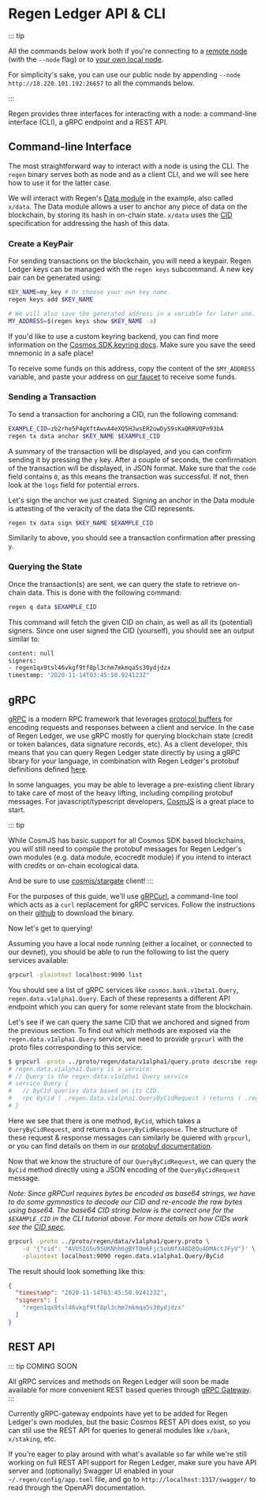 # Regen Ledger API & CLI

::: tip

All the commands below work both if you're connecting to a [remote node](./getting-started.md#connecting-to-an-existing-network) (with the `--node` flag) or to [your own local node](./getting-started.md#running-a-localnet).

For simplicity's sake, you can use our public node by appending `--node http://18.220.101.192:26657` to all the commands below.

:::

Regen provides three interfaces for interacting with a node: a command-line interface (CLI), a gRPC endpoint and a REST API.

## Command-line Interface

The most straightforward way to interact with a node is using the CLI. The `regen` binary serves both as node and as a client CLI, and we will see here how to use it for the latter case.

We will interact with Regen's [Data module](./modules/data/) in the example, also called `x/data`. The Data module allows a user to anchor any piece of data on the blockchain, by storing its hash in on-chain state. `x/data` uses the [CID](https://github.com/multiformats/cid) specification for addressing the hash of this data.

### Create a KeyPair

For sending transactions on the blockchain, you will need a keypair. Regen Ledger keys can be managed with the `regen keys` subcommand. A new key pair can be generated using:

```sh
KEY_NAME=my_key # Or choose your own key name.
regen keys add $KEY_NAME

# We will also save the generated address in a variable for later use.
MY_ADDRESS=$(regen keys show $KEY_NAME -a)
```

If you'd like to use a custom keyring backend, you can find more information on the [Cosmos SDK keyring docs](https://docs.cosmos.network/master/run-node/keyring.html). Make sure you save the seed mnemonic in a safe place!

To receive some funds on this address, copy the content of the `$MY_ADDRESS` variable, and paste your address on [our faucet](https://regen.vitwit.com/faucet) to receive some funds.

### Sending a Transaction

To send a transaction for anchoring a CID, run the following command:

```sh
EXAMPLE_CID=zb2rhe5P4gXftAwvA4eXQ5HJwsER2owDyS9sKaQRRVQPn93bA
regen tx data anchor $KEY_NAME $EXAMPLE_CID
```

A summary of the transaction will be displayed, and you can confirm sending it by pressing the `y` key. After a couple of seconds, the confirmation of the transaction will be displayed, in JSON format. Make sure that the `code` field contains `0`, as this means the transaction was successful. If not, then look at the `logs` field for potential errors.

Let's sign the anchor we just created. Signing an anchor in the Data module is attesting of the veracity of the data the CID represents.

```sh
regen tx data sign $KEY_NAME $EXAMPLE_CID
```

Similarily to above, you should see a transaction confirmation after pressing `y`.

### Querying the State

Once the transaction(s) are sent, we can query the state to retrieve on-chain data. This is done with the following command:

```sh
regen q data $EXAMPLE_CID
```

This command will fetch the given CID on chain, as well as all its (potential) signers. Since one user signed the CID (yourself), you should see an output similar to:

```sh
content: null
signers:
- regen1qx9tsl46vkgf9tf8pl3chm7mkmqa5s30ydjdzx
timestamp: "2020-11-14T03:45:50.924123Z"
```

## gRPC

[gRPC](https://grpc.io/docs/what-is-grpc/introduction/) is a modern RPC framework that leverages
[protocol buffers](https://developers.google.com/protocol-buffers) for encoding requests
and responses between a client and service. In the case of Regen Ledger, we use gRPC mostly for querying blockchain 
state (credit or token balances, data signature records, etc). As a client developer, this means that you
can query Regen Ledger state directly by using a gRPC library for your language, in combination with Regen Ledger's
protobuf definitions defined [here](https://github.com/regen-network/regen-ledger/tree/master/proto/regen).

In some languages, you may be able to leverage a pre-existing client library to take care of most of the heavy lifting,
including compiling protobuf messages. For javascript/typescript developers, [CosmJS](https://github.com/cosmos/cosmjs)
is a great place to start.

::: tip

While CosmJS has basic support for all Cosmos SDK based blockchains, you will still need to compile the protobuf messages
for Regen Ledger's own modules (e.g. data module, ecocredit module) if you intend to interact with credits or on-chain
ecological data.

And be sure to use [cosmjs/stargate](https://cosmos.github.io/cosmjs/latest/stargate/index.html)
 client!
:::

For the purposes of this guide, we'll use [gRPCurl](https://github.com/fullstorydev/grpcurl), a command-line tool
which acts as a `curl` replacement for gRPC services. Follow the instructions on their [github](https://github.com/fullstorydev/grpcurl)
to download the binary.

Now let's get to querying!

Assuming you have a local node running (either a localnet, or connected to our devnet), you should be able
to run the following to list the query services available:

```sh
grpcurl -plaintext localhost:9090 list
```

You should see a list of gRPC services like `cosmos.bank.v1beta1.Query`, `regen.data.v1alpha1.Query`. Each of these
represents a different API endpoint which you can query for some relevant state from the blockchain.

Let's see if we can query the same CID that we anchored and signed from the previous section. To find out
which methods are exposed via the `regen.data.v1alpha1.Query` service, we need to provide `grpcurl` with
the .proto files corresponding to this service:

```sh
$ grpcurl -proto ../proto/regen/data/v1alpha1/query.proto describe regen.data.v1alpha1.Query
# regen.data.v1alpha1.Query is a service:
# // Query is the regen.data.v1alpha1 Query service
# service Query {
#   // ByCid queries data based on its CID.
#   rpc ByCid ( .regen.data.v1alpha1.QueryByCidRequest ) returns ( .regen.data.v1alpha1.QueryByCidResponse );
# }
```

Here we see that there is one method, `ByCid`, which takes a `QueryByCidRequest`, and returns a `QueryByCidResponse`.
The structure of these request & response messages can similarly be quiered with `grpcurl`, or you can find
details on them in our [protobuf documentation](./modules/data/protobuf.md#regen-data-v1alpha1-query-proto).

Now that we know the structure of our `QueryByCidRequest`, we can query the `ByCid` method directly using a JSON
encoding of the `QueryByCidRequest` message.

_Note: Since gRPCurl requires bytes be encoded as base64 strings, we have to do some gymnastics to decode our CID
and re-encode the raw bytes using base64. The base64 CID string below is the correct one for the `$EXAMPLE_CID` in
the CLI tutorial above. For more details on how CIDs work see the [CID spec](https://github.com/multiformats/cid)._

```sh
grpcurl -proto ../proto/regen/data/v1alpha1/query.proto \
    -d '{"cid": "AVUSIG5v95UKNhh6gBYTQm6Fjc5obNfX48D8Qu4DMActJFyV"}' \
    -plaintext localhost:9090 regen.data.v1alpha1.Query/ByCid
```

The result should look something like this:

```json
{
  "timestamp": "2020-11-14T03:45:50.924123Z",
  "signers": [
    "regen1qx9tsl46vkgf9tf8pl3chm7mkmqa5s30ydjdzx"
  ]
}
```


## REST API

::: tip COMING SOON

All gRPC services and methods on Regen Ledger will soon be made available for more convenient
REST based queries through [gRPC Gateway](https://github.com/grpc-ecosystem/grpc-gateway).
:::

Currently gRPC-gateway endpoints have yet to be added for Regen Ledger's own modules, but the basic
Cosmos REST API does exist, so you can stil use the REST API for queries to general modules like `x/bank`,
`x/staking`, etc.

If you're eager to play around with what's available so far while we're still working on
full REST API support for Regen Ledger, make sure you have API server and (optionally)
Swagger UI enabled in your `~/.regen/config/app.toml` file, and go to
`http://localhost:1317/swagger/` to read through the OpenAPI documentation.


